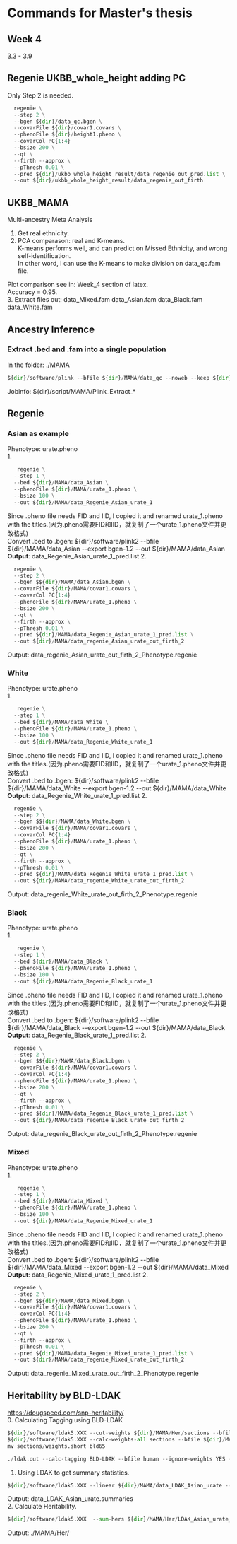 # Commands for Master's thesis
## Week 4
3.3 - 3.9   

## Regenie UKBB_whole_height adding PC
Only Step 2 is needed.   
```python
  regenie \
  --step 2 \
  --bgen ${dir}/data_qc.bgen \
  --covarFile ${dir}/covar1.covars \
  --phenoFile ${dir}/height1.pheno \
  --covarCol PC{1:4}
  --bsize 200 \
  --qt \
  --firth --approx \
  --pThresh 0.01 \
  --pred ${dir}/ukbb_whole_height_result/data_regenie_out_pred.list \
  --out ${dir}/ukbb_whole_height_result/data_regenie_out_firth
```

## UKBB_MAMA
Multi-ancestry Meta Analysis   
1. Get real ethnicity.   
2. PCA comparason: real and K-means.   
   K-means performs well, and can predict on Missed Ethnicity, and wrong self-identification.   
   In other word, I can use the K-means to make division on data_qc.fam file.   

Plot comparison see in: Week_4 section of latex.   
Accuracy = 0.95.   
3. Extract files out: data_Mixed.fam data_Asian.fam data_Black.fam data_White.fam   


## Ancestry Inference
### Extract .bed and .fam into a single population
In the folder: ./MAMA
```python
${dir}/software/plink --bfile ${dir}/MAMA/data_qc --noweb --keep ${dir}/MAMA/data_Asian.fam --recode --make-bed --out ${dir}/MAMA/data_Asian
```
Jobinfo: ${dir}/script/MAMA/Plink_Extract_*   

## Regenie
### Asian as example
Phenotype: urate.pheno   
1. 
```python
   regenie \
  --step 1 \
  --bed ${dir}/MAMA/data_Asian \
  --phenoFile ${dir}/MAMA/urate_1.pheno \
  --bsize 100 \
  --out ${dir}/MAMA/data_Regenie_Asian_urate_1
```
  Since .pheno file needs FID and IID, I copied it and renamed urate_1.pheno with the titles.(因为.pheno需要FID和IID，就复制了一个urate_1.pheno文件并更改格式)   
Convert .bed to .bgen:  ${dir}/software/plink2 --bfile  ${dir}/MAMA/data_Asian --export bgen-1.2 --out  ${dir}/MAMA/data_Asian   
**Output**: data_Regenie_Asian_urate_1_pred.list
2. 
```python
  regenie \
  --step 2 \
  --bgen $${dir}/MAMA/data_Asian.bgen \
  --covarFile ${dir}/MAMA/covar1.covars \
  --covarCol PC{1:4}
  --phenoFile ${dir}/MAMA/urate_1.pheno \
  --bsize 200 \
  --qt \
  --firth --approx \
  --pThresh 0.01 \
  --pred ${dir}/MAMA/data_Regenie_Asian_urate_1_pred.list \
  --out ${dir}/MAMA/data_regenie_Asian_urate_out_firth_2
```
Output: data_regenie_Asian_urate_out_firth_2_Phenotype.regenie

### White
Phenotype: urate.pheno   
1. 
```python
   regenie \
  --step 1 \
  --bed ${dir}/MAMA/data_White \
  --phenoFile ${dir}/MAMA/urate_1.pheno \
  --bsize 100 \
  --out ${dir}/MAMA/data_Regenie_White_urate_1
```
  Since .pheno file needs FID and IID, I copied it and renamed urate_1.pheno with the titles.(因为.pheno需要FID和IID，就复制了一个urate_1.pheno文件并更改格式)   
Convert .bed to .bgen:  ${dir}/software/plink2 --bfile  ${dir}/MAMA/data_White --export bgen-1.2 --out  ${dir}/MAMA/data_White   
**Output**: data_Regenie_White_urate_1_pred.list
2. 
```python
  regenie \
  --step 2 \
  --bgen $${dir}/MAMA/data_White.bgen \
  --covarFile ${dir}/MAMA/covar1.covars \
  --covarCol PC{1:4}
  --phenoFile ${dir}/MAMA/urate_1.pheno \
  --bsize 200 \
  --qt \
  --firth --approx \
  --pThresh 0.01 \
  --pred ${dir}/MAMA/data_Regenie_White_urate_1_pred.list \
  --out ${dir}/MAMA/data_regenie_White_urate_out_firth_2
```
Output: data_regenie_White_urate_out_firth_2_Phenotype.regenie

### Black
Phenotype: urate.pheno   
1. 
```python
   regenie \
  --step 1 \
  --bed ${dir}/MAMA/data_Black \
  --phenoFile ${dir}/MAMA/urate_1.pheno \
  --bsize 100 \
  --out ${dir}/MAMA/data_Regenie_Black_urate_1
```
  Since .pheno file needs FID and IID, I copied it and renamed urate_1.pheno with the titles.(因为.pheno需要FID和IID，就复制了一个urate_1.pheno文件并更改格式)   
Convert .bed to .bgen:  ${dir}/software/plink2 --bfile  ${dir}/MAMA/data_Black --export bgen-1.2 --out  ${dir}/MAMA/data_Black  
**Output**: data_Regenie_Black_urate_1_pred.list
2. 
```python
  regenie \
  --step 2 \
  --bgen $${dir}/MAMA/data_Black.bgen \
  --covarFile ${dir}/MAMA/covar1.covars \
  --covarCol PC{1:4}
  --phenoFile ${dir}/MAMA/urate_1.pheno \
  --bsize 200 \
  --qt \
  --firth --approx \
  --pThresh 0.01 \
  --pred ${dir}/MAMA/data_Regenie_Black_urate_1_pred.list \
  --out ${dir}/MAMA/data_regenie_Black_urate_out_firth_2
```
Output: data_regenie_Black_urate_out_firth_2_Phenotype.regenie

### Mixed
Phenotype: urate.pheno   
1. 
```python
   regenie \
  --step 1 \
  --bed ${dir}/MAMA/data_Mixed \
  --phenoFile ${dir}/MAMA/urate_1.pheno \
  --bsize 100 \
  --out ${dir}/MAMA/data_Regenie_Mixed_urate_1
```
  Since .pheno file needs FID and IID, I copied it and renamed urate_1.pheno with the titles.(因为.pheno需要FID和IID，就复制了一个urate_1.pheno文件并更改格式)   
Convert .bed to .bgen:  ${dir}/software/plink2 --bfile  ${dir}/MAMA/data_Mixed --export bgen-1.2 --out  ${dir}/MAMA/data_Mixed  
**Output**: data_Regenie_Mixed_urate_1_pred.list
2. 
```python
  regenie \
  --step 2 \
  --bgen $${dir}/MAMA/data_Mixed.bgen \
  --covarFile ${dir}/MAMA/covar1.covars \
  --covarCol PC{1:4}
  --phenoFile ${dir}/MAMA/urate_1.pheno \
  --bsize 200 \
  --qt \
  --firth --approx \
  --pThresh 0.01 \
  --pred ${dir}/MAMA/data_Regenie_Mixed_urate_1_pred.list \
  --out ${dir}/MAMA/data_regenie_Mixed_urate_out_firth_2
```
Output: data_regenie_Mixed_urate_out_firth_2_Phenotype.regenie

## Heritability by BLD-LDAK
https://dougspeed.com/snp-heritability/   
0. Calculating Tagging using BLD-LDAK
```python
${dir}/software/ldak5.XXX --cut-weights ${dir}/MAMA/Her/sections --bfile ${dir}/MAMA/data_Asian   
${dir}/software/ldak5.XXX --calc-weights-all sections --bfile ${dir}/MAMA/data_Asian
mv sections/weights.short bld65
```

```python
./ldak.out --calc-tagging BLD-LDAK --bfile human --ignore-weights YES --power -.25 --window-cm 1 --annotation-number 65 --annotation-prefix bld
```
1. Using LDAK to get summary statistics.   
```python
${dir}/software/ldak5.XXX --linear ${dir}/MAMA/data_LDAK_Asian_urate --bfile ${dir}/MAMA/data_Asian --pheno ${dir}/MAMA/urate.pheno
```
Output: data_LDAK_Asian_urate.summaries   
2. Calculate Heritability.   
```python
${dir}/software/ldak5.XXX  --sum-hers ${dir}/MAMA/Her/LDAK_Asian_urate_Her --summary ${dir}/MAMA/data_LDAK_Asian_urate.summaries --tagfile ${dir}/MAMA/Tagging/nomaf.eas.hapmap.tagging
```
Output: ./MAMA/Her/
